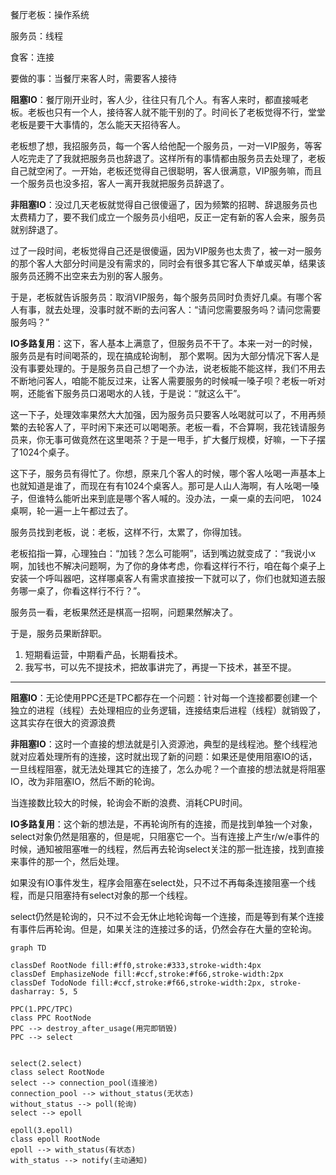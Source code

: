 

餐厅老板：操作系统

服务员：线程

食客：连接

要做的事：当餐厅来客人时，需要客人接待



**阻塞IO**：餐厅刚开业时，客人少，往往只有几个人。有客人来时，都直接喊老板。老板也只有一个人，接待客人就不能干别的了。时间长了老板觉得不行，堂堂老板是要干大事情的，怎么能天天招待客人。

老板想了想，我招服务员，每一个客人给他配一个服务员，一对一VIP服务，等客人吃完走了了我就把服务员也辞退了。这样所有的事情都由服务员去处理了，老板自己就空闲了。一开始，老板还觉得自己很聪明，客人很满意，VIP服务嘛，而且一个服务员也没多招，客人一离开我就把服务员辞退了。



**非阻塞IO**：没过几天老板就觉得自己很傻逼了，因为频繁的招聘、辞退服务员也太费精力了，要不我们成立一个服务员小组吧，反正一定有新的客人会来，服务员就别辞退了。

过了一段时间，老板觉得自己还是很傻逼，因为VIP服务也太贵了，被一对一服务的那个客人大部分时间是没有需求的，同时会有很多其它客人下单或买单，结果该服务员还腾不出空来去为别的客人服务。

于是，老板就告诉服务员：取消VIP服务，每个服务员同时负责好几桌。有哪个客人有事，就去处理，没事时就不断的去问客人：“请问您需要服务吗？请问您需要服务吗？”



**IO多路复用**：这下，客人基本上满意了，但服务员不干了。本来一对一的时候，服务员是有时间喝茶的，现在搞成轮询制， 那个累啊。因为大部分情况下客人是没有事要处理的。于是服务员自己想了一个办法，说老板能不能这样，我们不用去不断地问客人，咱能不能反过来，让客人需要服务的时候喊一嗓子呗？老板一听对啊，还能省下服务员口渴喝水的人钱，于是说：“就这么干”。

这一下子，处理效率果然大大加强，因为服务员只要客人吆喝就可以了，不用再频繁的去轮客人了，平时闲下来还可以喝喝荼。老板一看，不合算啊，我花钱请服务员来，你无事可做竟然在这里喝茶？于是一甩手，扩大餐厅规模，好嘛，一下子摆了1024个桌子。

这下子，服务员有得忙了。你想，原来几个客人的时候，哪个客人吆喝一声基本上也就知道是谁了，而现在有有1024个桌客人。那可是人山人海啊，有人吆喝一嗓子，但谁特么能听出来到底是哪个客人喊的。没办法，一桌一桌的去问吧， 1024桌啊，轮一遍一上午都过去了。

服务员找到老板，说：老板，这样不行，太累了，你得加钱。

老板掐指一算，心理独白：“加钱？怎么可能啊”，话到嘴边就变成了：“我说小x啊，加钱也不解决问题啊，为了你的身体考虑，你看这样行不行，咱在每个桌子上安装一个呼叫器吧，这样哪桌客人有需求直接按一下就可以了，你们也就知道去服务哪一桌了，你看这样行不行？”。

服务员一看，老板果然还是棋高一招啊，问题果然解决了。

于是，服务员果断辞职。



1. 短期看运营，中期看产品，长期看技术。
2. 我写书，可以先不提技术，把故事讲完了，再提一下技术，甚至不提。



----

**阻塞IO**：无论使用PPC还是TPC都存在一个问题：针对每一个连接都要创建一个独立的进程（线程）去处理相应的业务逻辑，连接结束后进程（线程）就销毁了，这其实存在很大的资源浪费

**非阻塞IO**：这时一个直接的想法就是引入资源池，典型的是线程池。整个线程池就对应着处理所有的连接，这时就出现了新的问题：如果还是使用阻塞IO的话，一旦线程阻塞，就无法处理其它的连接了，怎么办呢？一个直接的想法就是将阻塞IO，改为非阻塞IO，然后不断的轮询。

当连接数比较大的时候，轮询会不断的浪费、消耗CPU时间。

**IO多路复用**：这个新的想法是，不再轮询所有的连接，而是找到单独一个对象，select对象仍然是阻塞的，但是呢，只阻塞它一个。当有连接上产生r/w/e事件的时候，通知被阻塞唯一的线程，然后再去轮询select关注的那一批连接，找到直接来事件的那一个，然后处理。

如果没有IO事件发生，程序会阻塞在select处，只不过不再每条连接阻塞一个线程，而是只阻塞持有select对象的那一个线程。

select仍然是轮询的，只不过不会无休止地轮询每一个连接，而是等到有某个连接有事件后再轮询。但是，如果关注的连接过多的话，仍然会存在大量的空轮询。





```mermaid
graph TD

classDef RootNode fill:#ff0,stroke:#333,stroke-width:4px
classDef EmphasizeNode fill:#ccf,stroke:#f66,stroke-width:2px
classDef TodoNode fill:#ccf,stroke:#f66,stroke-width:2px, stroke-dasharray: 5, 5

PPC(1.PPC/TPC)
class PPC RootNode
PPC --> destroy_after_usage(用完即销毁)
PPC --> select


select(2.select)
class select RootNode
select --> connection_pool(连接池)
connection_pool --> without_status(无状态)
without_status --> poll(轮询)
select --> epoll

epoll(3.epoll)
class epoll RootNode
epoll --> with_status(有状态)
with_status --> notify(主动通知)
```



